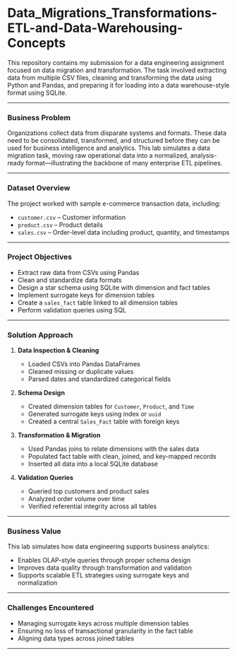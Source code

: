 # Data_Migrations_Transformations-ETL-and-Data-Warehousing-Concepts

This repository contains my submission for a data engineering assignment focused on data migration and transformation. The task involved extracting data from multiple CSV files, cleaning and transforming the data using Python and Pandas, and preparing it for loading into a data warehouse-style format using SQLite.

---

### Business Problem

Organizations collect data from disparate systems and formats. These data need to be consolidated, transformed, and structured before they can be used for business intelligence and analytics. This lab simulates a data migration task, moving raw operational data into a normalized, analysis-ready format—illustrating the backbone of many enterprise ETL pipelines.

---

### Dataset Overview

The project worked with sample e-commerce transaction data, including:

- `customer.csv` – Customer information
- `product.csv` – Product details
- `sales.csv` – Order-level data including product, quantity, and timestamps

---

### Project Objectives

- Extract raw data from CSVs using Pandas
- Clean and standardize data formats
- Design a star schema using SQLite with dimension and fact tables
- Implement surrogate keys for dimension tables
- Create a `sales_fact` table linked to all dimension tables
- Perform validation queries using SQL

---

### Solution Approach

1. **Data Inspection & Cleaning**
   - Loaded CSVs into Pandas DataFrames
   - Cleaned missing or duplicate values
   - Parsed dates and standardized categorical fields

2. **Schema Design**
   - Created dimension tables for `Customer`, `Product`, and `Time`
   - Generated surrogate keys using index or `uuid`
   - Created a central `Sales_Fact` table with foreign keys

3. **Transformation & Migration**
   - Used Pandas joins to relate dimensions with the sales data
   - Populated fact table with clean, joined, and key-mapped records
   - Inserted all data into a local SQLite database

4. **Validation Queries**
   - Queried top customers and product sales
   - Analyzed order volume over time
   - Verified referential integrity across all tables

---

### Business Value

This lab simulates how data engineering supports business analytics:

- Enables OLAP-style queries through proper schema design
- Improves data quality through transformation and validation
- Supports scalable ETL strategies using surrogate keys and normalization

---

### Challenges Encountered

- Managing surrogate keys across multiple dimension tables
- Ensuring no loss of transactional granularity in the fact table
- Aligning data types across joined tables

---



